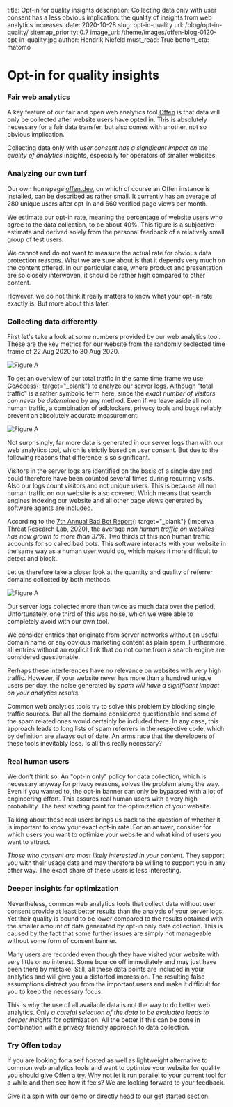 title: Opt-in for quality insights
description: Collecting data only with user consent has a less obvious implication: the quality of insights from web analytics increases.
date: 2020-10-28
slug: opt-in-quality
url: /blog/opt-in-quality/
sitemap_priority: 0.7
image_url: /theme/images/offen-blog-0120-opt-in-quality.jpg
author: Hendrik Niefeld
must_read: True
bottom_cta: matomo

# Opt-in for quality insights

### Fair web analytics

A key feature of our fair and open web analytics tool [Offen](https://www.offen.dev/get-started/) is that data will only be collected after website users have opted in. This is absolutely necessary for a fair data transfer, but also comes with another, not so obvious implication.

Collecting data only with *user consent has a significant impact on the quality of analytics* insights, especially for operators of smaller websites.

### Analyzing our own turf

Our own homepage [offen.dev](https://www.offen.dev/), on which of course an Offen instance is installed, can be described as rather small. It currently has an average of 280 unique users after opt-in and 660 verified page views per month.

We estimate our opt-in rate, meaning the percentage of website users who agree to the data collection, to be about 40%. This figure is a subjective estimate and derived solely from the personal feedback of a relatively small group of test users.

We cannot and do not want to measure the actual rate for obvious data protection reasons. What we are sure about is that it depends very much on the content offered. In our particular case, where product and presentation are so closely interwoven, it should be rather high compared to other content.

However, we do not think it really matters to know what your opt-in rate exactly is. But more about this later.

### Collecting data differently

First let's take a look at some numbers provided by our web analytics tool. These are the key metrics for our website from the randomly seclected time frame of 22 Aug 2020 to 30 Aug 2020.

<img class="mt3 mb2" alt="Figure A" src="/theme/images/offen-blog-0120-opt-in-quality-A.svg"/>

To get an overview of our total traffic in the same time frame we use [GoAccess](https://goaccess.io/){: target="_blank"} to analyze our server logs. Although "total traffic" is a rather symbolic term here, since the *exact number of visitors can never be determined* by any method. Even if we leave aside all non human traffic, a combination of adblockers, privacy tools and bugs reliably prevent an absolutely accurate measurement.

<img class="mt3 mb2" alt="Figure A" src="/theme/images/offen-blog-0120-opt-in-quality-B.svg"/>

Not surprisingly, far more data is generated in our server logs than with our web analytics tool, which is strictly based on user consent. But due to the following reasons that difference is so significant.

Visitors in the server logs are identified on the basis of a single day and could therefore have been counted several times during recurring visits. Also our logs count visitors and not unique users. This is because all non human traffic on our website is also covered. Which means that search engines indexing our website and all other page views generated by software agents are included.

According to the [7th Annual Bad Bot Report](https://www.imperva.com/resources/resource-library/reports/2020-bad-bot-report/){: target="_blank"} (Imperva Threat Research Lab, 2020), the average *non human traffic on websites has now grown to more than 37%.* Two thirds of this non human traffic accounts for so called bad bots. This software interacts with your website in the same way as a human user would do, which makes it more difficult to detect and block.

Let us therefore take a closer look at the quantity and quality of referrer domains collected by both methods.

<img class="mt3 mb2" alt="Figure A" src="/theme/images/offen-blog-0120-opt-in-quality-C.svg"/>

Our server logs collected more than twice as much data over the period. Unfortunately, one third of this was noise, which we were able to completely avoid with our own tool.

We consider entries that originate from server networks without an useful domain name or any obvious marketing content as plain spam. Furthermore, all entries without an explicit link that do not come from a search engine are considered questionable.

Perhaps these interferences have no relevance on websites with very high traffic. However, if your website never has more than a hundred unique users per day, the noise generated by *spam will have a significant impact on your analytics results.*

Common web analytics tools try to solve this problem by blocking single traffic sources. But all the domains considered questionable and some of the spam related ones would certainly be included there. In any case, this approach leads to long lists of spam referrers in the respective code, which by definition are always out of date. An arms race that the developers of these tools inevitably lose. Is all this really necessary?

### Real human users

We don't think so. An "opt-in only" policy for data collection, which is necessary anyway for privacy reasons, solves the problem along the way. Even if you wanted to, the opt-in banner can only be bypassed with a lot of engineering effort. This assures real human users with a very high probability. The best starting point for the optimization of your website.

Talking about these real users brings us back to the question of whether it is important to know your exact opt-in rate. For an answer, consider for which users you want to optimize your website and what kind of users you want to attract.

*Those who consent are most likely interested in your content.* They support you with their usage data and may therefore be willing to support you in any other way. The exact share of these users is less interesting.

### Deeper insights for optimization

Nevertheless, common web analytics tools that collect data without user consent provide at least better results than the analysis of your server logs. Yet their quality is bound to be lower compared to the results obtained with the smaller amount of data generated by opt-in only data collection. This is caused by the fact that some further issues are simply not manageable without some form of consent banner.

Many users are recorded even though they have visited your website with very little or no interest. Some bounce off immediately and may just have been there by mistake. Still, all these data points are included in your analytics and will give you a distorted impression. The resulting false assumptions distract you from the important users and make it difficult for you to keep the necessary focus.

This is why the use of all available data is not the way to do better web analytics. Only *a careful selection of the data to be evaluated leads to deeper insights* for optimization. All the better if this can be done in combination with a privacy friendly approach to data collection.

### Try Offen today

If you are looking for a self hosted as well as lightweight alternative to common web analytics tools and want to optimize your website for quality you should give Offen a try. Why not let it run parallel to your current tool for a while and then see how it feels? We are looking forward to your feedback.

Give it a spin with our [demo](https://www.offen.dev/try-demo/) or directly head to our [get started](https://www.offen.dev/get-started/) section.
